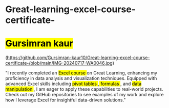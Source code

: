 # Great-learning-excel-course-certificate-
# <mark> Gursimran kaur </mark>

(https://github.com/Gursimran-kaur10/Great-learning-excel-course-certificate-/blob/main/IMG-20240717-WA0046.jpg)

"I recently completed an <mark>  Excel course </mark> on Great Learning, enhancing my proficiency in data analysis and visualization techniques. Equipped with advanced Excel skills including <mark>pivot tables </mark> ,<mark> formulas </mark>, and <mark>data manipulation </mark> , I am eager to apply these capabilities to real-world projects. Check out my GitHub repositories to see examples of my work and explore how I leverage Excel for insightful data-driven solutions."

